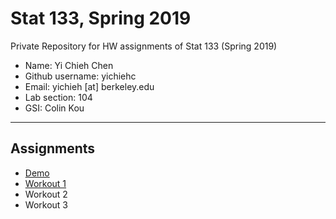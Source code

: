 # Stat 133, Spring 2019

Private Repository for HW assignments of Stat 133 (Spring 2019)

- Name: Yi Chieh Chen
- Github username: yichiehc
- Email: yichieh [at] berkeley.edu
- Lab section: 104
- GSI: Colin Kou

-----

## Assignments

- [Demo](demo)
- [Workout 1](workout1)
- Workout 2
- Workout 3



